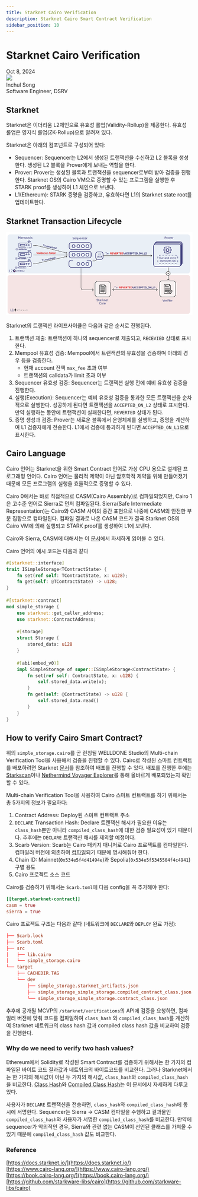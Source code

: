 ```yaml
---
title: Starknet Cairo Verification
description: Starknet Cairo Smart Contract Verification
sidebar_position: 10 
---
```


# Starknet Cairo Verification

<div>
  <span className='author-sm'>Oct 8, 2024</span>
  <div className='author-div'>
    <div className='author-avatars'>
      <a href='https://github.com/inchori' target='_blank'><img src='https://avatars.githubusercontent.com/u/49394875?v=4' /></a>
    </div>
    <div>
      <span className='author-name'>Inchul Song</span><br/>
      <span className='author-sm'>Software Engineer, DSRV </span>
    </div>
  </div>
</div>


## Starknet

Starknet은 이더리움 L2체인으로 유효성 롤업(Validity-Rollup)을 제공한다. 유효성 롤업은 영지식 롤업(ZK-Rollup)으로 알려져 있다.

Starknet은 아래의 컴포넌트로 구성되어 있다:

- Sequencer: Sequencer는 L2에서 생성된 트랜잭션을 수신하고 L2 블록을 생성한다. 생성된 L2 블록을 Prover에게 보내는 역할을 한다.
- Prover: Prover는 생성된 블록과 트랜잭션을 sequencer로부터 받아 검증을 진행한다. Starknet OS의 Cairo VM으로 증명할 수 있는 프로그램을 실행한 후 STARK proof를 생성하여 L1 체인으로 보낸다.
- L1(Ethereum): STARK 증명을 검증하고, 유효하다면 L1의 Starknet state root를 업데이트한다.

## Starknet Transaction Lifecycle

![starknet-tx-lifecycle](img/starknet-tx-lifecycle.png?raw=true 'starknet-tx-lifecycle')

Starknet의 트랜잭션 라이프사이클은 다음과 같은 순서로 진행된다.

1. 트랜잭션 제출: 트랜잭션이 하나의 sequencer로 제출되고, `RECEVIED` 상태로 표시한다.
2. Mempool 유효성 검증: Mempool에서 트랜잭션의 유효성을 검증하며 아래의 경우 등을 검증한다.
    - 현재 account 잔액 `max_fee` 초과 여부
    - 트랜잭션의 calldata가 limit 초과 여부
3. Sequencer 유효성 검증: Sequencer는 트랜잭션 실행 전에 예비 유효성 검증을 진행한다.
4. 실행(Execution): Sequencer는 예비 유효성 검증을 통과한 모든 트랜잭션을 순차적으로 실행한다. 성공하게 된다면 트랜잭션을 `ACCEPTED_ON_L2` 상태로 표시한다. 만약 실행하는 동안에 트랜잭션이 실패한다면, `REVERTED` 상태가 된다.
5. 증명 생성과 검증: Prover는 새로운 블록에서 운영체제를 실행하고, 증명을 계산하여 L1 검증자에게 전송한다. L1에서 검증에 통과하게 된다면 `ACCEPTED_ON_L1`으로 표시한다.

## Cairo Language

Cairo 언어는 Starknet을 위한 Smart Contract 언어로 가상 CPU 용으로 설계된 프로그래밍 언어다. Cairo 언어는 물리적 제약이 아닌 암호학적 제약을 위해 만들어졌기 때문에 모든 프로그램의 실행을 효율적으로 증명할 수 있다.

Cairo 0에서는 바로 직접적으로 CASM(Cairo Assembly)로 컴파일되었지만, Cairo 1은 고수준 언어로 Sierra로 먼저 컴파일된다. Sierra(Safe Intermediate Representation)는 Cairo와 CASM 사이의 중간 표현으로 나중에 CASM의 안전한 부분 집합으로 컴파일된다. 컴파일 결과로 나온 CASM 코드가 결국 Starknet OS의 Cairo VM에 의해 실행되고 STARK proof를 생성하여 L1에 보낸다.

Cairo와 Sierra, CASM에 대해서는 이 [문서](https://docs.starknet.io/architecture-and-concepts/smart-contracts/cairo-and-sierra/)에서 자세하게 읽어볼 수 있다.

Cairo 언어의 예시 코드는 다음과 같다

```rust title="simple_storage.cairo"
#[starknet::interface]
trait ISimpleStorage<TContractState> {
    fn set(ref self: TContractState, x: u128);
    fn get(self: @TContractState) -> u128;
}

#[starknet::contract]
mod simple_storage {
    use starknet::get_caller_address;
    use starknet::ContractAddress;

    #[storage]
    struct Storage {
        stored_data: u128
    }

    #[abi(embed_v0)]
    impl SimpleStorage of super::ISimpleStorage<ContractState> {
        fn set(ref self: ContractState, x: u128) {
            self.stored_data.write(x);
        }
        fn get(self: @ContractState) -> u128 {
            self.stored_data.read()
        }
    }
}
```

## How to verify Cairo Smart Contract?

위의 `simple_storage.cairo`를 곧 런칭될 WELLDONE Studio의 Multi-chain Verification Tool을 사용해서 검증을 진행할 수 있다. Cairo로 작성된 스마트 컨트랙트를 배포하려면 Starknet [문서](https://docs.starknet.io/quick-start/environment-setup/)를 참조하여 배포를 진행할 수 있다. 배포를 진행한 후에는 [Starkscan](https://starkscan.co/)이나 [Nethermind Voyager Explorer](https://voyager.online/)를 통해 올바르게 배포되었는지 확인할 수 있다.

Multi-chain Verification Tool을 사용하여 Cairo 스마트 컨트랙트를 하기 위해서는 총 5가지의 정보가 필요하다:

1. Contract Address: Deploy된 스마트 컨트랙트 주소
2. `DECLARE` Transaction Hash: Declare 트랜잭션 해시가 필요한 이유는 `class_hash`뿐만 아니라 `compiled_class_hash`에 대한 검증 필요성이 있기 때문이다. 추후에는 `DECLARE` 트랜잭션 해시를 제외할 예정이다.
3. Scarb Version: Scarb는 Cairo 패키지 매니저로 Cairo 프로젝트를 컴파일한다. 컴파일러 버전에 의존하여 [컴파일](https://github.com/starkware-libs/cairo/blob/410069c5745800bab4fbd2f0f4ff0bbfc59209d6/crates/cairo-lang-starknet-classes/src/contract_class.rs#L49)되기 때문에 명시해줘야 한다.
4. Chain ID: Mainnet(`0x534e5f4d41494e`)과 Sepolia(`0x534e5f5345504f4c4941`) 구별 용도
5. Cairo 프로젝트 소스 코드

Cairo를 검증하기 위해서는 `Scarb.toml`에 다음 config을 꼭 추가해야 한다:

```toml
[[target.starknet-contract]]
casm = true
sierra = true
```

Cairo 프로젝트 구조는 다음과 같다 (네트워크에 `DECLARE`와 `DEPLOY` 완료 가정):

```toml
├── Scarb.lock
├── Scarb.toml
├── src
│   ├── lib.cairo
│   └── simple_storage.cairo
└── target
    ├── CACHEDIR.TAG
    └── dev
        ├── simple_storage.starknet_artifacts.json
        ├── simple_storage_simple_storage.compiled_contract_class.json
        └── simple_storage_simple_storage.contract_class.json
```

추후에 공개될 MCVP의 `/starknet/verifications`의 API에 검증을 요청하면, 컴파일러 버전에 맞춰 코드를 컴파일하여 `class_hash` 와 `compiled_class_hash`를 계산하여 Starknet 네트워크의 class hash 값과 compiled class hash 값을 비교하여 검증을 진행한다.

### Why do we need to verify two hash values?

Ethereum에서 Solidity로 작성된 Smart Contract를 검증하기 위해서는 한 가지의 컴파일된 바이트 코드 결과값과 네트워크의 바이트코드를 비교한다. 그러나 Starknet에서는 한 가지의 해시값이 아닌 두 가지의 해시값, `class_hash`와 `compiled_class_hash`을 비교한다. [Class Hash](https://docs.starknet.io/architecture-and-concepts/smart-contracts/class-hash/)와 [Compiled Class Hash](https://docs.starknet.io/architecture-and-concepts/smart-contracts/compiled-class-hash/)는 이 문서에서 자세하게 다루고 있다.

사용자가 `DECLARE` 트랜잭션을 전송하면, `class_hash`와 `compiled_class_hash`에 동시에 서명한다. Sequencer는 Sierra → CASM 컴파일을 수행하고 결과물인 `compiled_class_hash`와 사용자가 서명한 `compiled_class_hash`를 비교한다. 만약에 sequencer가 악의적인 경우, Sierra와 관련 없는 CASM이 선언된 클래스를 가져올 수 있기 때문에 `compiled_class_hash` 값도 비교한다.

### Reference
[https://docs.starknet.io/](https://docs.starknet.io/)  
[https://www.cairo-lang.org/](https://www.cairo-lang.org/)  
[https://book.cairo-lang.org/](https://book.cairo-lang.org/)  
[https://github.com/starkware-libs/cairo](https://github.com/starkware-libs/cairo)  
